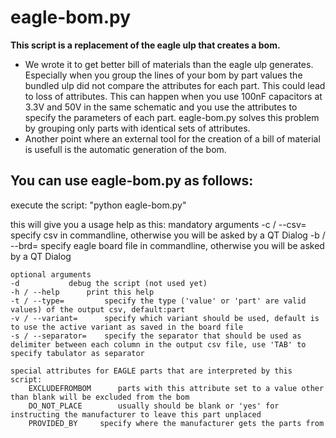 eagle-bom.py
============

**This script is a replacement of the eagle ulp that creates a bom.**

- We wrote it to get better bill of materials than the eagle ulp generates. Especially when you group the lines of your bom by part values the bundled ulp did not compare the attributes for each part. This could lead to loss of attributes. This can happen when you use 100nF capacitors at 3.3V and 50V in the same schematic and you use the attributes to specify the parameters of each part.
eagle-bom.py solves this problem by grouping only parts with identical sets of attributes.
- Another point where an external tool for the creation of a bill of material is usefull is the automatic generation of the bom.

You can use eagle-bom.py as follows:
------------------------------------

execute the script: "python eagle-bom.py"

this will give you a usage help as this:
	mandatory arguments
	-c / --csv=		 specify csv in commandline, otherwise you will be asked by a QT Dialog
	-b / --brd=		 specify eagle board file in commandline, otherwise you will be asked by a QT Dialog
	
	optional arguments
	-d			 debug the script (not used yet)
	-h / --help		 print this help
	-t / --type=		 specify the type ('value' or 'part' are valid values) of the output csv, default:part
	-v / --variant=		 specify which variant should be used, default is to use the active variant as saved in the board file
	-s / --separator=	 specify the separator that should be used as delimiter between each column in the output csv file, use 'TAB' to specify tabulator as separator
	
	special attributes for EAGLE parts that are interpreted by this script:
		EXCLUDEFROMBOM		parts with this attribute set to a value other than blank will be excluded from the bom
		DO_NOT_PLACE		usually should be blank or 'yes' for instructing the manufacturer to leave this part unplaced
		PROVIDED_BY		specify where the manufacturer gets the parts from

